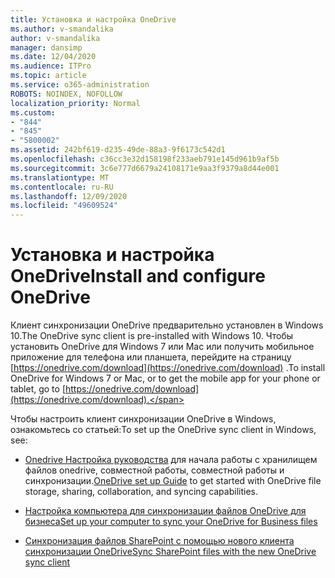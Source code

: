 ```yaml
---
title: Установка и настройка OneDrive
ms.author: v-smandalika
author: v-smandalika
manager: dansimp
ms.date: 12/04/2020
ms.audience: ITPro
ms.topic: article
ms.service: o365-administration
ROBOTS: NOINDEX, NOFOLLOW
localization_priority: Normal
ms.custom:
- "844"
- "845"
- "5800002"
ms.assetid: 242bf619-d235-49de-88a3-9f6173c542d1
ms.openlocfilehash: c36cc3e32d158198f233aeb791e145d961b9af5b
ms.sourcegitcommit: 3c6e777d6679a24108171e9aa3f9379a8d44e001
ms.translationtype: MT
ms.contentlocale: ru-RU
ms.lasthandoff: 12/09/2020
ms.locfileid: "49609524"
---
```

# <a name="install-and-configure-onedrive"></a><span data-ttu-id="19223-102">Установка и настройка OneDrive</span><span class="sxs-lookup"><span data-stu-id="19223-102">Install and configure OneDrive</span></span>

<span data-ttu-id="19223-103">Клиент синхронизации OneDrive предварительно установлен в Windows 10.</span><span class="sxs-lookup"><span data-stu-id="19223-103">The OneDrive sync client is pre-installed with Windows 10.</span></span> <span data-ttu-id="19223-104">Чтобы установить OneDrive для Windows 7 или Mac или получить мобильное приложение для телефона или планшета, перейдите на страницу [https://onedrive.com/download](https://onedrive.com/download) .</span><span class="sxs-lookup"><span data-stu-id="19223-104">To install OneDrive for Windows 7 or Mac, or to get the mobile app for your phone or tablet, go to [https://onedrive.com/download](https://onedrive.com/download).</span></span>
  
<span data-ttu-id="19223-105">Чтобы настроить клиент синхронизации OneDrive в Windows, ознакомьтесь со статьей:</span><span class="sxs-lookup"><span data-stu-id="19223-105">To set up the OneDrive sync client in Windows, see:</span></span>
  
- <span data-ttu-id="19223-106">[Onedrive Настройка руководства](https://admin.microsoft.com/adminportal/home#/modernonboarding/onedrivequickstartguide) для начала работы с хранилищем файлов onedrive, совместной работы, совместной работы и синхронизации.</span><span class="sxs-lookup"><span data-stu-id="19223-106">[OneDrive set up Guide](https://admin.microsoft.com/adminportal/home#/modernonboarding/onedrivequickstartguide) to get started with OneDrive file storage, sharing, collaboration, and syncing capabilities.</span></span>

- [<span data-ttu-id="19223-107">Настройка компьютера для синхронизации файлов OneDrive для бизнеса</span><span class="sxs-lookup"><span data-stu-id="19223-107">Set up your computer to sync your OneDrive for Business files</span></span>](https://go.microsoft.com/fwlink/?linkid=533375)

- [<span data-ttu-id="19223-108">Синхронизация файлов SharePoint с помощью нового клиента синхронизации OneDrive</span><span class="sxs-lookup"><span data-stu-id="19223-108">Sync SharePoint files with the new OneDrive sync client</span></span>](https://go.microsoft.com/fwlink/?linkid=871666)
